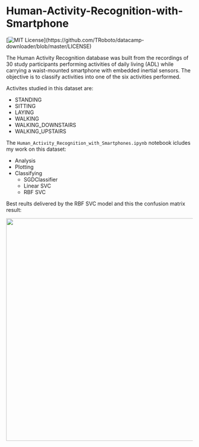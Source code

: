 # Human-Activity-Recognition-with-Smartphone
[![MIT License](https://img.shields.io/apm/l/atomic-design-ui.svg?)](https://github.com/TRoboto/datacamp-downloader/blob/master/LICENSE)

The Human Activity Recognition database was built from the recordings of 30 study participants performing activities of daily living (ADL) while carrying a waist-mounted smartphone with embedded inertial sensors. The objective is to classify activities into one of the six activities performed.

Activites studied in this dataset are:
  - STANDING
  - SITTING
  - LAYING
  - WALKING
  - WALKING_DOWNSTAIRS
  - WALKING_UPSTAIRS

The `Human_Activity_Recognition_with_Smartphones.ipynb` notebook icludes my work on this dataset:
  - Analysis
  - Plotting
  - Classifying
    - SGDClassifier
    - Linear SVC
    - RBF SVC
 
Best reults delivered by the RBF SVC model and this the confusion matrix result:

<img src= "Images/RBF%20SVC%20predictions%20Confusion%20Matrix.png" height="600">
